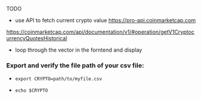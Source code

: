 TODO


- use API to fetch current crypto value
https://pro-api.coinmarketcap.com

https://coinmarketcap.com/api/documentation/v1/#operation/getV1CryptocurrencyQuotesHistorical

- loop through the vector in the forntend and display



### Export and verify the file path of your csv file:

- `export CRYPTO=path/to/myfile.csv`

- `echo $CRYPTO`